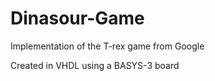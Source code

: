 # Dinasour-Game

Implementation of the T-rex game from Google

Created in VHDL using a BASYS-3 board

